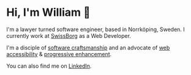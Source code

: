 # Hi, I'm William 👋

I'm a lawyer turned software engineer, based in Norrköping, Sweden. I currently work at [SwissBorg](https://swissborg.com) as a Web Developer.

I'm a disciple of [software craftsmanship](https://en.wikipedia.org/wiki/Software_craftsmanship) and an advocate of [web accessibility](https://en.wikipedia.org/wiki/Web_accessibility) & [progressive enhancement](https://en.wikipedia.org/wiki/Progressive_enhancement).

You can also find me on [LinkedIn](https://linkedin.com/in/daghouz).
